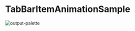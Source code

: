 # TabBarItemAnimationSample

![output-palette](https://user-images.githubusercontent.com/6063541/105651548-87510180-5efa-11eb-9c46-96974cc71003.gif)

